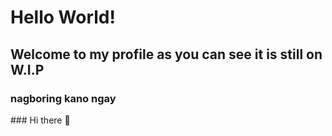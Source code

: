 <h1>Hello World!</h1>
<h2>Welcome to my profile as you can see it is still on W.I.P</h2>
<h3>nagboring kano ngay</h3>
### Hi there 👋

<!--
**djmillan/djmillan** is a ✨ _special_ ✨ repository because its `README.md` (this file) appears on your GitHub profile.

Here are some ideas to get you started:

- 🔭 I’m currently working on ...
- 🌱 I’m currently learning ...
- 👯 I’m looking to collaborate on ...
- 🤔 I’m looking for help with ...
- 💬 Ask me about ...
- 📫 How to reach me: ...
- 😄 Pronouns: ...
- ⚡ Fun fact: ...
-->
